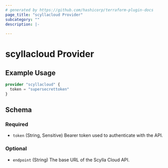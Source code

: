 ```yaml
---
# generated by https://github.com/hashicorp/terraform-plugin-docs
page_title: "scyllacloud Provider"
subcategory: ""
description: |-
  
---
```


# scyllacloud Provider



## Example Usage

```terraform
provider "scyllacloud" {
  token = "supersecrettoken"
}
```

<!-- schema generated by tfplugindocs -->
## Schema

### Required

- `token` (String, Sensitive) Bearer token used to authenticate with the API.

### Optional

- `endpoint` (String) The base URL of the Scylla Cloud API.
